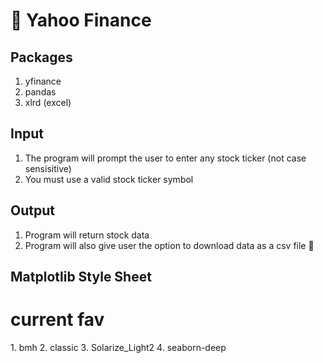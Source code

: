 :seedling: Yahoo Finance
===========================


Packages
--------------
1. yfinance
2. pandas
3. xlrd (excel)


Input
-----------
1. The program will prompt the user to enter any stock ticker (not case sensisitive)
2. You must use a valid stock ticker symbol

Output
-------------------
1. Program will return stock data
2. Program will also give user the option to download data as a csv file :tada:


Matplotlib Style Sheet
-----------------------
<h1>current fav</h1>
1. bmh
2. classic
3. Solarize_Light2
4. seaborn-deep